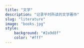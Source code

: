 ```yaml
---
title: "文学"
description: "记录平时所读的文学著作"
slug: "literature"
image: "books.jpg"
style:
    background: "#2a9d8f"
    color: "#fff"
---
```

